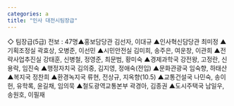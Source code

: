 ```yaml
---
categories: a
title: "인사 대전시팀장급"
---
```

◇ 팀장급(5급) 전보 : 47명▲홍보담당관 김선자, 이대규 ▲인사혁신담당관 최미정 ▲기획조정실 곽효상, 오병준, 이선민 ▲시민안전실 김미희, 송주은, 여운창, 이관희 ▲전략사업추진실 강태훈, 신병철, 정영준, 최문범, 황미숙 ▲경제과학국 강전왕, 고정란, 신용락, 임진숙 ▲행정자치국 김의중, 김지영, 정애숙(전입) ▲문화관광국 임숙향, 하태산 ▲복지국 정찬희 ▲환경녹지국 류현, 전상규, 지옥향(10.5) ▲교통건설국 나민숙, 송이헌, 유학록, 윤길채, 임의묵 ▲철도광역교통본부 곽경아, 김종권 ▲도시주택국 남일우, 송원호, 이필재